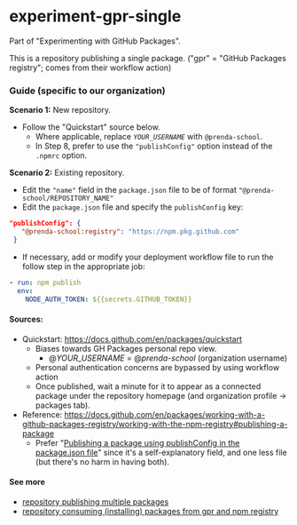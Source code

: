 # experiment-gpr-single
Part of "Experimenting with GitHub Packages".

This is a repository publishing a single package. ("gpr" = "GitHub Packages registry"; comes from their workflow action)

### Guide (specific to our organization)
**Scenario 1:** New repository. 
  - Follow the "Quickstart" source below. 
    - Where applicable, replace _`YOUR_USERNAME`_ with `@prenda-school`.
    - In Step 8, prefer to use the `"publishConfig"` option instead of the `.npmrc` option.

**Scenario 2:** Existing repository.
  - Edit the `"name"` field in the `package.json` file to be of format `"@prenda-school/REPOSITORY_NAME"`
  - Edit the `package.json` file and specify the `publishConfig` key: 
```json
"publishConfig": {
   "@prenda-school:registry": "https://npm.pkg.github.com"
 }
 ```
   - If necessary, add or modify your deployment workflow file to run the follow step in the appropriate job:
```yml
- run: npm publish
  env:
    NODE_AUTH_TOKEN: ${{secrets.GITHUB_TOKEN}}
 ```

#### Sources: 
- Quickstart: https://docs.github.com/en/packages/quickstart
  - Biases towards GH Packages personal repo view.
    - @_YOUR_USERNAME_ = @_prenda-school_ (organization username)
  - Personal authentication concerns are bypassed by using workflow action
  - Once published, wait a minute for it to appear as a connected package under the repository homepage (and organization profile -> packages tab).
- Reference: https://docs.github.com/en/packages/working-with-a-github-packages-registry/working-with-the-npm-registry#publishing-a-package
  - Prefer "[Publishing a package using publishConfig in the package.json file](https://docs.github.com/en/packages/working-with-a-github-packages-registry/working-with-the-npm-registry#publishing-a-package-using-publishconfig-in-the-packagejson-file)" since it's a self-explanatory field, and one less file (but there's no harm in having both).

#### See more 
- [repository publishing multiple packages](https://github.com/prenda-school/experiment-gpr-multiple)
- [repository consuming (installing) packages from gpr and npm registry](https://github.com/prenda-school/experiment-gpr-consumer)
